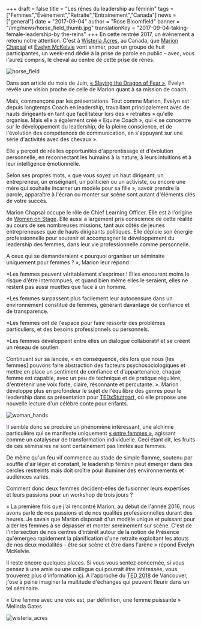 +++
draft			= false 
title			= "Les rênes du leadership au féminin"
tags			= ["Femmes","Événement","Retraite","Entrainement","Canada"]
news			= ["general"]
date			= "2017-09-04"
author			= "Rose Bloomfield"
banner			= "/img/news/horse_field_thumb.jpg"
translationKey	= "2017-09-04-taking-female-leadership-by the-reins"
+++
En cette rentrée 2017, un événement a retenu notre attention. C'est à [Wisteria Acres](http://www.wisteriaacres.com), au Canada, que [Marion Chapsal](https://www.ideasonstage.com/fr/equipe/marion-chapsal/) et [Evelyn McKelvie](https://www.linkedin.com/in/evelynmckelvie/) vont animer, pour un groupe de huit participantes, un week-end dédié à la prise de parole en public – avec, vous l'aurez compris, le cheval au centre de cette prise de rênes.

![horse_field][pic1]

Dans son article du mois de Juin, [« Slaying the Dragon of Fear »](https://www.linkedin.com/pulse/slaying-dragon-fear-evelyn-mckelvie), Evelyn révèle une vision proche de celle de Marion quant à sa mission de coach.

Mais, commençons par les présentations. Tout comme Marion, Evelyn est depuis longtemps Coach en leadership, travaillant principalement avec de hauts dirigeants en tant que facilitateur lors des « retraites » qu'elle organise. Mais elle a également créé « Equine Coach », qui « se concentre sur le développement du leadership, de la pleine conscience, et de l'évolution des compétences de communication, en s'appuyant sur une série d'activités avec des chevaux ». 

Elle y perçoit de réelles opportunités d'apprentissage et d'évolution personnelle, en reconnectant les humains à la nature, à leurs intuitions et à leur intelligence émotionnelle.

Selon ses propres mots, « que vous soyez un haut dirigeant, un entrepreneur, un enseignant, un politicien ou un activiste, ou encore une mère qui souhaite incarner un modèle pour sa fille », savoir prendre la parole, apparaître à l'écran ou monter sur scène sont autant d'éléments clés de votre succès.

Marion Chapsal occupe le rôle de Chief Learning Officer. Elle est à l'origine de [Women on Stage](https://www.ideasonstage.com/training-workshops/women-on-stage/). Elle aussi a largement pris conscience de cette réalité au cours de ses nombreuses missions, tant aux côtés de jeunes entrepreneuses que de hauts dirigeants politiques. Elle déploie son énergie professionnelle pour soutenir et accompagner le développement du leadership des femmes, dans leur vie professionnelle comme personnelle.

A ceux qui se demanderaient « pourquoi organiser un séminaire uniquement pour femmes ? », Marion leur répond :

*Les femmes peuvent véritablement s'exprimer ! Elles encourent moins le risque d'être interrompues, et quand bien même elles le seraient, elles ne restent pas aussi muettes que face à un homme.

*Les femmes surpassent plus facilement leur autocensure dans un environnement constitué de femmes, générant davantage de confiance et de transparence. 

*Les femmes ont de l'espace pour faire ressortir des problèmes particuliers, et des besoins professionnels ou personnels.

*Les femmes développent entre elles un dialogue collaboratif et se créent un réseau de soutien.

Continuant sur sa lancée, « en conséquence, dès lors que nous [les femmes] pouvons faire abstraction des facteurs psychosociologiques et mettre en  place un sentiment de confiance et d'appartenance, chaque femme est capable, avec un peu de technique et de pratique régulière, d'entretenir une voix forte, claire, résonnante et percutante. ». Marion développe plus en profondeur le sujet de l'équilibre des genres pour le leadership dans sa présentation pour [TEDxStuttgart](https://www.youtube.com/watch?v=cEqK275To_U), où elle propose une nouvelle lecture d'un célèbre conte pour enfants. 

![woman_hands][pic2]

Il semble donc se produire un phénomène intéressant, une alchimie particulière qui se manifeste uniquement [« entre femmes »](http://www.huffingtonpost.com/entry/why-women-only_us_58d04f10e4b07112b64730e4), agissant comme un catalyseur de transformation individuelle. Ceci étant dit, les fruits de ces séminaires ne sont certainement pas limités aux femmes. 

De même qu'un feu vif commence au stade de simple flamme, soutenu par souffle d'air léger et constant, le leadership féminin peut émerger dans des cercles restreints mais doit croître pour illuminer des environnements et audiences variés. 

Comment donc deux femmes décident-elles de fusionner leurs expertises et leurs passions pour un workshop de trois jours ?

« La première fois que j'ai rencontré Marion, au début de l'année 2016, nous avons parlé de nos passions et de nos qualités professionnelles durant des heures. Je savais que Marion disposait d'un modèle unique et puissant pour aider les femmes à se dépasser et monter sereinement sur scène. C'est de l'intersection de nos centres d'intérêt autour de la notion de Présence qu'émergea rapidement la planification d'une retraite exploitant les atouts de nos deux modalités – être sur scène et être dans l'arène » répond Evelyn McKelvie.

Il reste encore quelques places. Si vous vous sentez concernée, si vous pensez à une amie ou une collègue qui pourrait être intéressée, vous trouverez plus d'information [ici](https://www.eventbrite.ca/e/the-heroines-journey-she-finds-her-voice-and-takes-the-stage-tickets-33416050306). A l'approche du [TED 2018](https://ted2018.ted.com/) de Vancouver, j'ose à peine imaginer la multitude d'échanges qui peuvent fleurir dans un tel séminaire.

« Une femme avec une voix est, par définition, une femme puissante » Melinda Gates

![wisteria_acres][pic3]

[pic1]: /img/news/horse_field_thumb.jpg
[pic2]: /img/news/woman_hands_thumb.jpg
[pic3]: /img/news/wisteria_acres_thumb.jpg




